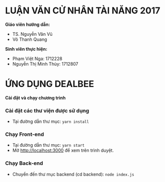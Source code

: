 # LUẬN VĂN CỬ NHÂN TÀI NĂNG 2017

**Giáo viên hướng dẫn:**
* TS. Nguyễn Văn Vũ
* Võ Thanh Quang

**Sinh viên thực hiện:**
* Phạm Việt Nga: 1712228
* Nguyễn Thị Minh Thùy: 1712807

# ỨNG DỤNG DEALBEE

**Cài đặt và chạy chương trình**
### Cài đặt các thư viện được sử dụng

* Tại đường dẫn thư mục: `yarn install`
### Chạy Front-end

* Tại đường dẫn thư mục: `yarn start`
* Mở [http://localhost:3000](http://localhost:3000) để xem trên trình duyệt.

### Chạy Back-end

* Chuyển đến thư mục backend (cd backend): `node index.js`
